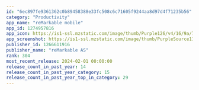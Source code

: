 ```yaml
---
id: "6ec897fe9361362c0b89458388e33fc508c6c71605f9244aa8d97d4f71235b56"
category: "Productivity"
app_name: "reMarkable mobile"
app_id: 1274957816
app_icon: https://is1-ssl.mzstatic.com/image/thumb/Purple126/v4/16/9a/7f/169a7f16-9a80-3694-348f-05dd369d5b2a/AppIcon-1x_U007emarketing-0-7-0-85-220.png/1024x1024bb.png
app_screenshot: https://is1-ssl.mzstatic.com/image/thumb/PurpleSource116/v4/a7/a2/4c/a7a24cc1-ead9-2e12-0a10-df7502588126/a0569c02-9adc-4470-999a-7962c82603c1_1_-_Mobile_-_6.5_inch_-_1246_copy.jpg/1242x2688bb.png
publisher_id: 1266611916
publisher_name: "reMarkable AS"
rank: 304
most_recent_release: 2024-02-01 00:00:00
release_count_in_past_year: 14
release_count_in_past_year_category: 15
release_count_in_past_year_top_in_category: 29
---
```

